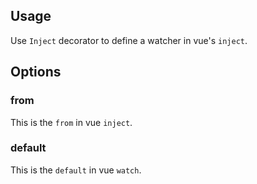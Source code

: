 ## Usage

Use `Inject` decorator to define a watcher in vue's `inject`.

[](./code-usage.ts ':include :type=code typescript')

## Options

### from

This is the `from` in vue `inject`.

[](./code-option-from.ts ':include :type=code typescript')

### default

This is the `default` in vue `watch`.

[](./code-option-default.ts ':include :type=code typescript')